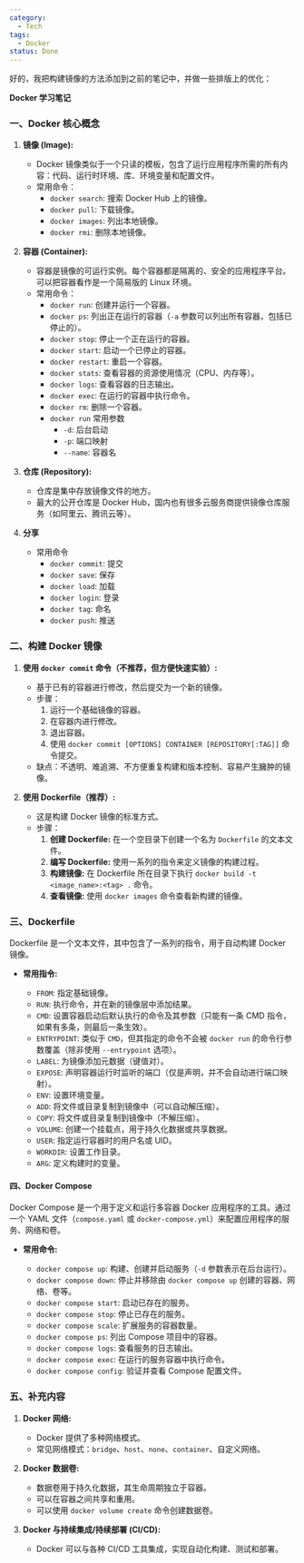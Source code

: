 ```yaml
---
category:
  - Tech
tags:
  - Docker
status: Done
---
```

好的，我把构建镜像的方法添加到之前的笔记中，并做一些排版上的优化：

**Docker 学习笔记**

### 一、Docker 核心概念

1.  **镜像 (Image):**
    *   Docker 镜像类似于一个只读的模板，包含了运行应用程序所需的所有内容：代码、运行时环境、库、环境变量和配置文件。
    *   常用命令：
        *   `docker search`: 搜索 Docker Hub 上的镜像。
        *   `docker pull`: 下载镜像。
        *   `docker images`: 列出本地镜像。
        *   `docker rmi`: 删除本地镜像。

2.  **容器 (Container):**
    *   容器是镜像的可运行实例。每个容器都是隔离的、安全的应用程序平台。可以把容器看作是一个简易版的 Linux 环境。
    *   常用命令：
        *   `docker run`: 创建并运行一个容器。
        *   `docker ps`: 列出正在运行的容器（`-a` 参数可以列出所有容器，包括已停止的）。
        *   `docker stop`: 停止一个正在运行的容器。
        *   `docker start`: 启动一个已停止的容器。
        *   `docker restart`: 重启一个容器。
        *   `docker stats`: 查看容器的资源使用情况（CPU、内存等）。
        *   `docker logs`: 查看容器的日志输出。
        *   `docker exec`: 在运行的容器中执行命令。
        *   `docker rm`: 删除一个容器。
        *   `docker run` 常用参数
            *   `-d`: 后台启动
            *   `-p`: 端口映射
            *   `--name`: 容器名

3.  **仓库 (Repository):**
    *   仓库是集中存放镜像文件的地方。
    *   最大的公开仓库是 Docker Hub，国内也有很多云服务商提供镜像仓库服务（如阿里云、腾讯云等）。

4.  **分享**
    *   常用命令
        *   `docker commit`: 提交
        *   `docker save`: 保存
        *   `docker load`: 加载
        *   `docker login`: 登录
        *   `docker tag`: 命名
        *   `docker push`: 推送

### 二、构建 Docker 镜像

1.  **使用 `docker commit` 命令（不推荐，但方便快速实验）:**

    *   基于已有的容器进行修改，然后提交为一个新的镜像。
    *   步骤：
        1.  运行一个基础镜像的容器。
        2.  在容器内进行修改。
        3.  退出容器。
        4.  使用 `docker commit [OPTIONS] CONTAINER [REPOSITORY[:TAG]]` 命令提交。
    *   缺点：不透明、难追溯、不方便重复构建和版本控制、容易产生臃肿的镜像。

2.  **使用 Dockerfile（推荐）:**

    *   这是构建 Docker 镜像的标准方式。
    *   步骤：
        1.  **创建 Dockerfile:** 在一个空目录下创建一个名为 `Dockerfile` 的文本文件。
        2.  **编写 Dockerfile:** 使用一系列的指令来定义镜像的构建过程。
        3.  **构建镜像:** 在 Dockerfile 所在目录下执行 `docker build -t <image_name>:<tag> .` 命令。
        4.  **查看镜像:** 使用 `docker images` 命令查看新构建的镜像。

### 三、Dockerfile

Dockerfile 是一个文本文件，其中包含了一系列的指令，用于自动构建 Docker 镜像。

*   **常用指令:**

    *   `FROM`: 指定基础镜像。
    *   `RUN`: 执行命令，并在新的镜像层中添加结果。
    *   `CMD`: 设置容器启动后默认执行的命令及其参数（只能有一条 CMD 指令，如果有多条，则最后一条生效）。
    *   `ENTRYPOINT`: 类似于 `CMD`，但其指定的命令不会被 `docker run` 的命令行参数覆盖（除非使用 `--entrypoint` 选项）。
    *   `LABEL`: 为镜像添加元数据（键值对）。
    *   `EXPOSE`: 声明容器运行时监听的端口（仅是声明，并不会自动进行端口映射）。
    *   `ENV`: 设置环境变量。
    *   `ADD`: 将文件或目录复制到镜像中（可以自动解压缩）。
    *   `COPY`: 将文件或目录复制到镜像中（不解压缩）。
    *   `VOLUME`: 创建一个挂载点，用于持久化数据或共享数据。
    *   `USER`: 指定运行容器时的用户名或 UID。
    *   `WORKDIR`: 设置工作目录。
    *   `ARG`: 定义构建时的变量。

#### 四、Docker Compose

Docker Compose 是一个用于定义和运行多容器 Docker 应用程序的工具。通过一个 YAML 文件（`compose.yaml` 或 `docker-compose.yml`）来配置应用程序的服务、网络和卷。

*   **常用命令:**

    *   `docker compose up`: 构建、创建并启动服务（`-d` 参数表示在后台运行）。
    *   `docker compose down`: 停止并移除由 `docker compose up` 创建的容器、网络、卷等。
    *   `docker compose start`: 启动已存在的服务。
    *   `docker compose stop`: 停止已存在的服务。
    *   `docker compose scale`: 扩展服务的容器数量。
    *   `docker compose ps`: 列出 Compose 项目中的容器。
    *   `docker compose logs`: 查看服务的日志输出。
    *   `docker compose exec`: 在运行的服务容器中执行命令。
    *   `docker compose config`: 验证并查看 Compose 配置文件。

### 五、补充内容

1.  **Docker 网络:**

    *   Docker 提供了多种网络模式。
    *   常见网络模式：`bridge`、`host`、`none`、`container`、自定义网络。

2.  **Docker 数据卷:**

    *   数据卷用于持久化数据，其生命周期独立于容器。
    *   可以在容器之间共享和重用。
    *   可以使用 `docker volume create` 命令创建数据卷。

3.  **Docker 与持续集成/持续部署 (CI/CD):**

    *   Docker 可以与各种 CI/CD 工具集成，实现自动化构建、测试和部署。
